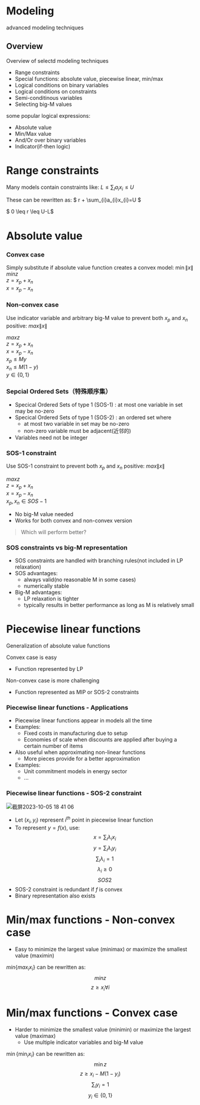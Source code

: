 # Modeling
advanced modeling techniques

## Overview 
Overview of selectd modeling techniques
- Range constraints
- Special functions: absolute value, piecewise linear, min/max
- Logical conditions on binary variables
- Logical conditions on constraints
- Semi-conditinous variables
- Selecting big-M values

some popular logical expressions:
- Absolute value
- Min/Max value
- And/Or over binary variables
- Indicator(if-then logic)

# Range constraints
Many models contain constraints like: $L \leq \sum_{i}a_{i}x_{i} \leq U$

These can be rewritten as: 
$ r + \sum_{i}a_{i}x_{i}=U $

$ 0 \leq r \leq U-L$

# Absolute value

### Convex case
Simply substitute if absolute value function creates a convex model: $\min\|x\|$
$min z$ \
$z = x_p + x_n$ \
$x = x_p - x_n$ 

### Non-convex case
Use indicator variable and arbitrary big-M value to prevent both $x_p$ and $x_n$ positive: $max\|x\|$

$max z$ \
$z = x_p + x_n$ \
$x = x_p - x_n$ \
$x_p \leq My$ \
$x_n \leq M(1-y)$ \
$y\in \{0,1\}$ 


### Sepcial Ordered Sets（特殊顺序集）
- Specical Ordered Sets of type 1 (SOS-1) : at most one variable in set may be no-zero
- Specical Ordered Sets of type 1 (SOS-2) : an ordered set where
  - at most two variable in set may be no-zero
  - non-zero variable must be adjacent(近邻的)
- Variables need not be integer

### SOS-1 constraint 
Use SOS-1 constraint to prevent both $x_p$ and $x_n$ positive: $max\|x\|$

$max z$ \
$z = x_p + x_n$ \
$x = x_p - x_n$ \
$x_p, x_n \in SOS-1$ 

- No big-M value needed
- Works for both convex and non-convex version

>Which will perform better?

### SOS constraints vs big-M representation

- SOS constraints are handled with branching rules(not included in LP relaxation)
- SOS advantages:
  - always valid(no reasonable M in some cases)
  - numerically stable
- Big-M advantages:
  - LP relaxation is tighter
  - typically results in better performance as long as M is relatively small


# Piecewise linear functions

Generalization of absolute value functions

Convex case is easy
- Function represented by LP

Non-convex case is more challenging 
- Function represented as MIP or SOS-2 constraints

### Piecewise linear functions - Applications

- Piecewise linear functions appear in models all the time
- Examples:
  - Fixed costs in manufacturing due to setup
  - Economies of scale when discounts are applied after buying a certain number of items
- Also useful when approximating non-linear functions
  - More pieces provide for a better approximation
- Examples:
  - Unit commitment models in energy sector
  - ...
 
     
### Piecewise linear functions - SOS-2 constraint

![截屏2023-10-05 18 41 06](https://github.com/liu-cui/advanced-modeling-techniques/assets/55623869/45b14927-e326-4938-9023-acf623af45da)

- Let $(x_i,y_i)$ represent $i^{th}$ point in piecewise linear function
- To represent $y=f(x)$, use:
$$x=\sum_i\lambda_ix_i$$
$$y=\sum_i\lambda_iy_i$$
$$\sum_i\lambda_i = 1$$
$$\lambda_i\geq 0$$
$$SOS2$$
- SOS-2 constraint is redundant if $f$ is convex
- Binary representation also exists

# Min/max functions - Non-convex case
- Easy to minimize the largest value (minimax) or maximize the smallest value (maximin)

$min\{max_i x_i\}$  can be rewritten as: 
$$min z$$
$$z\geq x_i \forall i$$

# Min/max functions - Convex case
- Harder to minimize the smallest value (minimin) or maximize the largest value (maximax)
  - Use multiple indicator variables and big-M value

$\min\{\min_{i}x_{i}\}$ can be rewritten as:
$$\min z$$
$$z \geq x_i - M(1-y_i)$$
$$\sum_iy_i=1$$
$$y_i \in \{0,1\}$$











  



